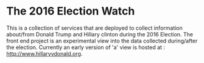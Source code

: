 # The 2016 Election Watch

This is a collection of services that are deployed to collect information about/from Donald Trump and Hillary clinton during the 2016 Election.
The front end project is an experimental view into the data collected during/after the election.
Currently an early version of 'a' view is hosted at : http://www.hillaryvdonald.org.


